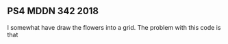 ## PS4 MDDN 342 2018
I somewhat have draw the flowers into a grid. The problem with this code is that
